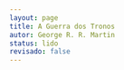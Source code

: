 ```yaml
---
layout: page
title: A Guerra dos Tronos
autor: George R. R. Martin
status: lido
revisado: false
---
```


